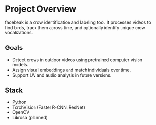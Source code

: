 # Project Overview

facebeak is a crow identification and labeling tool. It processes videos to find birds, track them across time, and optionally identify unique crow vocalizations.

## Goals
- Detect crows in outdoor videos using pretrained computer vision models.
- Assign visual embeddings and match individuals over time.
- Support UV and audio analysis in future versions.

## Stack
- Python
- TorchVision (Faster R-CNN, ResNet)
- OpenCV
- Librosa (planned)
